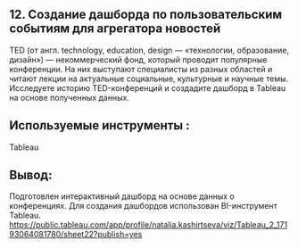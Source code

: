 ## 12. Создание дашборда по пользовательским событиям для агрегатора новостей
TED (от англ. technology, education, design — «технологии, образование, дизайн») — некоммерческий фонд, который проводит популярные конференции. На них выступают специалисты из разных областей и читают лекции на актуальные социальные, культурные и научные темы. Исследуете историю TED-конференций и создадите дашборд в Tableau на основе полученных данных.

## Используемые инструменты : 
Tableau

## Вывод:
Подготовлен интерактивный дашборд на основе данных о конференциях. Для создания дашбордов использован BI-инструмент Tableau.
<https://public.tableau.com/app/profile/natalia.kashirtseva/viz/Tableau_2_17193064081780/sheet22?publish=yes>
